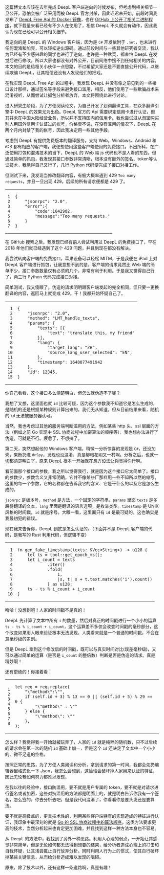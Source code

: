 这篇博文本应该在去年完成 DeepL 客户端逆向的时候发布，但考虑到相关细节一旦公开，恐怕会被广泛采用而被 DeepL 官方封杀，因此迟迟未开始。前段时间我发布了 [DeepL Free Api 的 Docker 镜像](https://hub.docker.com/r/zu1k/deepl)，也在 [GitHub 上公开了相关二进制程序](https://github.com/zu1k/deepl-api-rs)，就下载量来看已经有不少人在使用了，相信 DeepL 不久就会有动作，因此我认为现在已经可以公开相关细节。

我逆向的是 DeepL 的 Windows 客户端，因为是 `C#` 开发依附于 `.net`，也未进行任何混淆和加壳，可以轻松逆出源码。通过前段时间与一些其他研究者交流，我认为已经有不少感兴趣的同学也进行了逆向，也许是一种默契，都害怕 DeepL 在发觉后进行修改，所以大家也都没有对外公开，目前网络中搜不到任何相关的内容。本文的目的是给相关小伙伴一点思路，不过希望大家还是不要直接公开代码，以继续欺骗 DeepL，让其相信还没有人发现他们的把戏。

在我实现 DeepL Free Api 的过程中，我发现 DeepL 并没有像之前见到的一些接口设计那样，通过签名等手段来避免接口滥用，相反，他们使用了一些欺骗战术来混淆视听，从而尝试让抓包分析者放弃，本文将围绕此进行讨论。

进入研究生阶段，为了方便阅读论文，为自己开发了划词翻译工具，在众多翻译引擎中 DeepL 的效果尤为出色。DeepL 官方的 Api 需要绑定信用卡进行认证，但其并未在中国大陆经营业务，所以并不支持国内的信用卡。我也尝试过从淘宝购买别人用国外信用卡认证过的帐号，价格贵不说，在没有滥用的情况下，DeepL 在两个月内封禁了我的帐号，因此我决定用一些其他手段。

考虑到 DeepL 有提供免费版本的翻译服务，支持 Web，Windows、Android 和 iOS 都有相应的客户端，我便想使用这些客户端使用的免费接口。不出所料，在广泛使用打包和混淆技术的当下，DeepL 的 Web 端 js 代码也不是人看的东西，但通过简单的抓包，我发现其接口参数非常清晰，根本没有额外的签名、token等认证技术，我觉得自己又行了，几行 Python 代码便完成了接口对接工作。

但测试下来，我发现当修改翻译内容，有极大概率遇到 429 `Too many requests`，并且一旦出现 429，后续的所有请求便都是 429 了。

<table><tbody><tr><td><pre tabindex="0"><code><span>1
</span><span>2
</span><span>3
</span><span>4
</span><span>5
</span><span>6
</span><span>7
</span></code></pre></td><td><pre tabindex="0"><code data-lang="json"><span><span><span>{</span>
</span></span><span><span>    <span>"jsonrpc"</span><span>:</span> <span>"2.0"</span><span>,</span>
</span></span><span><span>    <span>"error"</span><span>:{</span>
</span></span><span><span>        <span>"code"</span><span>:</span><span>1042902</span><span>,</span>
</span></span><span><span>        <span>"message"</span><span>:</span><span>"Too many requests."</span>
</span></span><span><span>    <span>}</span>
</span></span><span><span><span>}</span>
</span></span></code></pre></td></tr></tbody></table>

在 GitHub 搜索之后，我发现已经有前人尝试利用过 DeepL 的免费接口了，早在 2018 年他们就已经遇到了这个 429 问题，并且到现在都没有解决。

我尝试转向客户端的免费接口，苹果设备可以轻松 MITM，于是我便在 iPad 上对 DeepL 客户端进行抓包，让我意想不到的是，客户端的请求竟然比 Web 端的简单不少，接口参数数量仅有必须的几个，非常有利于利用。于是我又觉得自己行了，两三行 Python 代码完成接口对接。

简单测试，我又傻眼了。伪造的请求明明跟客户端发起的完全相同，但只要一更换翻译的内容，返回马上就变成 429。干！我都开始怀疑自己了。

<table><tbody><tr><td><pre tabindex="0"><code><span> 1
</span><span> 2
</span><span> 3
</span><span> 4
</span><span> 5
</span><span> 6
</span><span> 7
</span><span> 8
</span><span> 9
</span><span>10
</span><span>11
</span><span>12
</span><span>13
</span><span>14
</span><span>15
</span></code></pre></td><td><pre tabindex="0"><code data-lang="json"><span><span><span>{</span>
</span></span><span><span>    <span>"jsonrpc"</span><span>:</span> <span>"2.0"</span><span>,</span>
</span></span><span><span>    <span>"method"</span><span>:</span> <span>"LMT_handle_texts"</span><span>,</span>
</span></span><span><span>    <span>"params"</span><span>:</span> <span>{</span>
</span></span><span><span>        <span>"texts"</span><span>:</span> <span>[{</span>
</span></span><span><span>            <span>"text"</span><span>:</span> <span>"translate this, my friend"</span>
</span></span><span><span>        <span>}],</span>
</span></span><span><span>        <span>"lang"</span><span>:</span> <span>{</span>
</span></span><span><span>            <span>"target_lang"</span><span>:</span> <span>"ZH"</span><span>,</span>
</span></span><span><span>            <span>"source_lang_user_selected"</span><span>:</span> <span>"EN"</span><span>,</span>
</span></span><span><span>        <span>},</span>
</span></span><span><span>        <span>"timestamp"</span><span>:</span> <span>1648877491942</span>
</span></span><span><span>    <span>},</span>
</span></span><span><span>    <span>"id"</span><span>:</span> <span>12345</span><span>,</span>
</span></span><span><span><span>}</span>
</span></span></code></pre></td></tr></tbody></table>

你自己看看，这个接口多么清楚明白，但怎么就伪造不了呢？

我想了又想，这里面也就 `id` 比较可疑，因为这个参数我不知道它是怎么生成的，是随机的还是根据某种规则计算出来的，我们无从知道。但从目前结果来看，随机的 `id` 无法被服务器认可。

当然，我也考虑过其他的服务端判断滥用的方法，例如某些 http 头、ssl 层面的方法（例如之前 Go 实现中 SSL 协商过程中加密算法的顺序等），我也想办法进行了伪造，可就是不行。疲惫了，不想搞了。

第二天，突然想起他的 Windows 客户端，稍微一分析惊喜的发现是 `C#`，还没加壳，果断扔进 `dnSpy`，发现也没混淆，真是柳暗花明又一村啊。分析之后，也就一切都清楚明白了，原来 DeepL 根本一开始就在想方设法让你觉得你行啊。

看前面那个接口的参数，我之所以觉得我行，就是因为这个接口它太简单了。接口的参数少，参数含义又非常明确，它并不像某些厂那样用一些不知所以然的缩写，这里的每一个参数，它的名称都在告诉我它的含义、它是干什么的以及它是怎么生成的。

`jsonrpc` 是版本号，`method` 是方法，一个固定的字符串。`params` 里面 `texts` 是多段待翻译的文本，`lang` 里面是翻译的语言选项，是枚举类型。`timestamp` 是 UNIX 风格的时间戳，`id` 就是序号。大眼一看，这里面只有 `id` 是最可疑的，这也确实是我最初犯的错误。

现在我来告诉你，DeepL 到底是怎么认证的。（下面并不是 DeepL 客户端的代码，是我写的 Rust 利用代码，但逻辑不变）

<table><tbody><tr><td><pre tabindex="0"><code><span> 1
</span><span> 2
</span><span> 3
</span><span> 4
</span><span> 5
</span><span> 6
</span><span> 7
</span><span> 8
</span><span> 9
</span><span>10
</span></code></pre></td><td><pre tabindex="0"><code data-lang="Rust"><span><span><span>fn</span> <span>gen_fake_timestamp</span><span>(</span><span>texts</span>: <span>&amp;</span><span>Vec</span><span>&lt;</span><span>String</span><span>&gt;</span><span>)</span><span> </span>-&gt; <span>u128</span> <span>{</span><span>
</span></span></span><span><span><span>    </span><span>let</span><span> </span><span>ts</span><span> </span><span>=</span><span> </span><span>tool</span>::<span>get_epoch_ms</span><span>();</span><span>
</span></span></span><span><span><span>    </span><span>let</span><span> </span><span>i_count</span><span> </span><span>=</span><span> </span><span>texts</span><span>
</span></span></span><span><span><span>            </span><span>.</span><span>iter</span><span>()</span><span>
</span></span></span><span><span><span>            </span><span>.</span><span>fold</span><span>(</span><span>
</span></span></span><span><span><span>                </span><span>1</span><span>,</span><span> 
</span></span></span><span><span><span>                </span><span>|</span><span>s</span><span>,</span><span> </span><span>t</span><span>|</span><span> </span><span>s</span><span> </span><span>+</span><span> </span><span>t</span><span>.</span><span>text</span><span>.</span><span>matches</span><span>(</span><span>'i'</span><span>).</span><span>count</span><span>()</span><span>
</span></span></span><span><span><span>            </span><span>)</span><span> </span><span>as</span><span> </span><span>u128</span><span>;</span><span>
</span></span></span><span><span><span>    </span><span>ts</span><span> </span><span>-</span><span> </span><span>ts</span><span> </span><span>%</span><span> </span><span>i_count</span><span> </span><span>+</span><span> </span><span>i_count</span><span>
</span></span></span><span><span><span></span><span>}</span><span>
</span></span></span></code></pre></td></tr></tbody></table>

哈哈！没想到吧！人家的时间戳不是真的！

DeepL 先计算了文本中所有 `i` 的数量，然后对真正的时间戳进行一个小小的运算 `ts - ts % i_count + i_count`，这个运算差不多仅会改变时间戳的毫秒部分，这个改变如果用人眼来验证根本无法发现，人类看来就是一个普通的时间戳，不会在意毫秒级的差别。

但是 DeepL 拿到这个修改后的时间戳，既可以与真实时间对比(误差毫秒级)，又可以通过简单的运算（是否是 `i_count` 的整倍数）判断是否是伪造的请求。真是精妙啊！

还有更绝的！你接着看：

<table><tbody><tr><td><pre tabindex="0"><code><span>1
</span><span>2
</span><span>3
</span><span>4
</span><span>5
</span><span>6
</span><span>7
</span><span>8
</span></code></pre></td><td><pre tabindex="0"><code data-lang="Rust"><span><span><span>let</span><span> </span><span>req</span><span> </span><span>=</span><span> </span><span>req</span><span>.</span><span>replace</span><span>(</span><span>
</span></span></span><span><span><span>    </span><span>"\"method\":\""</span><span>,</span><span>
</span></span></span><span><span><span>    </span><span>if</span><span> </span><span>(</span><span>self</span><span>.</span><span>id</span><span> </span><span>+</span><span> </span><span>3</span><span>)</span><span> </span><span>%</span><span> </span><span>13</span><span> </span><span>==</span><span> </span><span>0</span><span> </span><span>||</span><span> </span><span>(</span><span>self</span><span>.</span><span>id</span><span> </span><span>+</span><span> </span><span>5</span><span>)</span><span> </span><span>%</span><span> </span><span>29</span><span> </span><span>==</span><span> </span><span>0</span><span> </span><span>{</span><span>
</span></span></span><span><span><span>        </span><span>"\"method\" : \""</span><span>
</span></span></span><span><span><span>    </span><span>}</span><span> </span><span>else</span><span> </span><span>{</span><span>
</span></span></span><span><span><span>        </span><span>"\"method\": \""</span><span>
</span></span></span><span><span><span>    </span><span>},</span><span>
</span></span></span><span><span><span></span><span>);</span><span>
</span></span></span></code></pre></td></tr></tbody></table>

怎么样？我觉得我一开始就被玩弄了，人家的 `id` 就是纯粹的随机数，只不过后续的请求会在第一次的随机 `id` 基础上加一，但是这个 `id` 还决定了文本中一个小小的、微不足道的空格。

按照正常的思路，为了方便人类阅读和分析，拿到请求的第一时间，我都会先扔编辑器里格式化一下 Json，我怎么会想到，这恰恰会破坏掉人家用来认证的特征，因此无论我如何努力都难以发现。

在我以往的经验中，接口防滥用，要不就是用户专属的 token，要不就是对请求进行签名或者加密，这些对抗滥用的方法都是明面上的，就是明白告诉你我有一个签名，怎么签的，你去分析去吧，但是我代码混淆了，你看看你是要头发还是要算法。

要不就是高级点的，更具技术性的，利用某些客户端特有的实现造成的特征进行认证，我印象中最深刻的就是 [Go 的 SSL 协商过程中的算法顺序](https://www.zackwu.com/posts/2021-03-14-why-i-always-get-503-with-golang/)。这类方法要求更高的技术，当然分析起来也肯定更加困难，并且找到这样一种方法本身也不容易。

从 DeepL 的方法中，我找到了另外一种思路。利用人心理的弱点，一开始让其感觉非常简单，但是无论如何都无法得到想要的结果，给分析者造成心理上的打击和自我怀疑，让其浅尝辄止自行放弃分析。同时利用人行为上的惯式，使其自行破坏掉某些关键信息，从而给分析造成难以发现的阻碍。

原来，除了技术以外，还有这样一条道路啊，真是有趣！